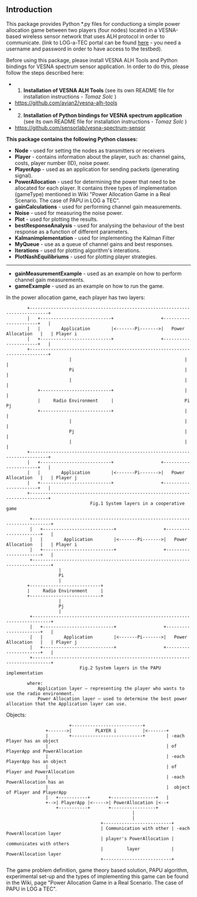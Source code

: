 ## Introduction
This package provides Python *.py files for conductiong a simple power allocation game between two players (four nodes) located in a VESNA-based wireless sensor network that uses ALH protocol in order to communicate. (link to LOG-a-TEC portal can be found [here](http://www.log-a-tec.eu/) - you need a username and password in order to have access to the testbed).

Before using this package, please install VESNA ALH Tools and Python bindings for VESNA spectrum sensor application. In order to do this, please follow the steps described here:

* 1) **Installation of VESNA ALH Tools**
(see its own README file for installation instructions - _Tomaz Solc_ )
* https://github.com/avian2/vesna-alh-tools
* 2) **Installation of Python bindings for VESNA spectrum application** 
(see its own README file for installation instructions - _Tomaz Solc_ )
* https://github.com/sensorlab/vesna-spectrum-sensor

**This package contains the following Python classes:**
* **Node** - used for setting the nodes as transmitters or receivers
* **Player** - contains information about the player, such as: channel gains, costs, player number (ID), noise power.
* **PlayerApp** - used as an application for sending packets (generating signal).
* **PowerAllocation** - used for determining the power that need to be allocated for each player. It contains three types of implementation (gameType) mentioned in Wiki "Power Allocation Game in a Real Scenario. The case of PAPU in LOG a TEC".
* **gainCalculations** - used for performing channel gain measurements.
* **Noise** - used for measuring the noise power.
* **Plot** - used for plotting the results.
* **bestResponseAnalysis** - used for analysing the behaviour of the best response as a function of different parameters.
* **Kalmanimplementation** - used for implementing the Kalman Filter
* **MyQueue** - use as a queue of channel gains and best responses.
* **Iterations** - used for plotting algorithm's interations.
* **PlotNashEquilibriums** - used for plotting player strategies.

------------------------------------------------------------------

* **gainMeasurementExample** - used as an example on how to perform channel gain measurements.
* **gameExample** - used as an example on how to run the game.




In the power allocation game, each player has two layers:

            +-----------------------------------------------------------------------------+ 
            |   +---------------------------+                  +----------------------+   |    
            |   |        Application        |<-------Pi------->|   Power Allocation   |   | Player i
            |   +---------------------------+                  +----------------------+   |
            +-----------------------------------------------------------------------------+          
                            |                                           |       |
                            Pi                                          |       |
                            |                                           |       |
                +---------------------------+                           |       |
                |     Radio Environment     |                           Pi      Pj
                +---------------------------+                           |       |
                            |                                           |       |
                            Pj                                          |       |
                            |                                           |       |
            +-----------------------------------------------------------------------------+ 
            |   +---------------------------+                  +----------------------+   |    
            |   |        Application        |<-------Pi------->|   Power Allocation   |   | Player j
            |   +---------------------------+                  +----------------------+   |
            +-----------------------------------------------------------------------------+  
                                    Fig.1 System layers in a cooperative game
                                    
             +-----------------------------------------------------------------------------+ 
             |   +---------------------------+                  +----------------------+   |    
             |   |        Application        |<-------Pi------->|   Power Allocation   |   | Player i
             |   +---------------------------+                  +----------------------+   |
             +-----------------------------------------------------------------------------+         
                        |                                                  
                        Pi                                      
                        |                                           
            +---------------------------+                       
            |     Radio Environment     |               
            +---------------------------+           
                        |                           
                        Pj                              
                        |                                   
             +-----------------------------------------------------------------------------+ 
             |   +---------------------------+                  +----------------------+   |    
             |   |        Application        |<-------Pi------->|   Power Allocation   |   | Player j
             |   +---------------------------+                  +----------------------+   |
             +-----------------------------------------------------------------------------+  
                                Fig.2 System layers in the PAPU implementation
                                
            where:
                Application layer – representing the player who wants to use the radio environment.
                Power Allocation layer – used to determine the best power allocation that the Application layer can use.

Objects:

                            +---------------------------+
                   +------->|         PLAYER i          |<-------+
                   |        +---------------------------+        | -each Player has an object
                   |                                             | of PlayerApp and PowerAllocation
                   |                                             | -each PlayerApp has an object
                   |                                             | of Player and PowerAllocation
                   |                                             | -each PowerAllocation has an
                   |                                             |  object of Player and PlayerApp
                   |   +-----------+       +-----------------+   |    
                   +-->| PlayerApp |<----->| PowerAllocation |<--+
                       +-----------+       +-----------------+
                                                    |
                                                    |
                                        +--------------------------+
                                        | Communication with other | -each PowerAllocation layer
                                        | player's PowerAllocation |  communicates with others
                                        |         layer            |  PowerAllocation layer
                                        +--------------------------+
                                        
The game problem definition, game theory based solution, PAPU algorithm, experimental set-up and the types of implementing this game can be found in the Wiki, page "Power Allocation Game in a Real Scenario. The case of PAPU in LOG a TEC".
